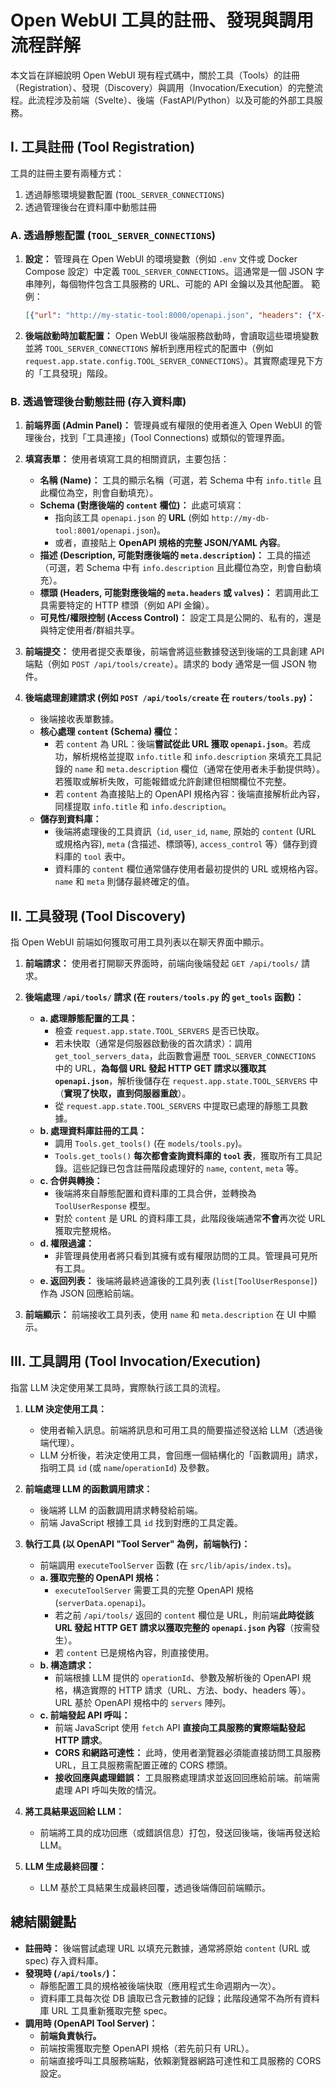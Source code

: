 # Open WebUI 工具的註冊、發現與調用流程詳解

本文旨在詳細說明 Open WebUI 現有程式碼中，關於工具（Tools）的註冊（Registration）、發現（Discovery）與調用（Invocation/Execution）的完整流程。此流程涉及前端（Svelte）、後端（FastAPI/Python）以及可能的外部工具服務。

## I. 工具註冊 (Tool Registration)

工具的註冊主要有兩種方式：

1.  透過靜態環境變數配置 (`TOOL_SERVER_CONNECTIONS`)
2.  透過管理後台在資料庫中動態註冊

### A. 透過靜態配置 (`TOOL_SERVER_CONNECTIONS`)

1.  **設定：**
    管理員在 Open WebUI 的環境變數（例如 `.env` 文件或 Docker Compose 設定）中定義 `TOOL_SERVER_CONNECTIONS`。這通常是一個 JSON 字串陣列，每個物件包含工具服務的 URL、可能的 API 金鑰以及其他配置。
    範例：
    ```json
    [{"url": "http://my-static-tool:8000/openapi.json", "headers": {"X-API-KEY": "secret"}}]
    ```

2.  **後端啟動時加載配置：**
    Open WebUI 後端服務啟動時，會讀取這些環境變數並將 `TOOL_SERVER_CONNECTIONS` 解析到應用程式的配置中（例如 `request.app.state.config.TOOL_SERVER_CONNECTIONS`）。其實際處理見下方的「工具發現」階段。

### B. 透過管理後台動態註冊 (存入資料庫)

1.  **前端界面 (Admin Panel)：**
    管理員或有權限的使用者進入 Open WebUI 的管理後台，找到「工具連接」(Tool Connections) 或類似的管理界面。

2.  **填寫表單：**
    使用者填寫工具的相關資訊，主要包括：
    *   **名稱 (Name)：** 工具的顯示名稱（可選，若 Schema 中有 `info.title` 且此欄位為空，則會自動填充）。
    *   **Schema (對應後端的 `content` 欄位)：** 此處可填寫：
        *   指向該工具 `openapi.json` 的 **URL** (例如 `http://my-db-tool:8001/openapi.json`)。
        *   或者，直接貼上 **OpenAPI 規格的完整 JSON/YAML 內容**。
    *   **描述 (Description, 可能對應後端的 `meta.description`)：** 工具的描述（可選，若 Schema 中有 `info.description` 且此欄位為空，則會自動填充）。
    *   **標頭 (Headers, 可能對應後端的 `meta.headers` 或 `valves`)：** 若調用此工具需要特定的 HTTP 標頭（例如 API 金鑰）。
    *   **可見性/權限控制 (Access Control)：** 設定工具是公開的、私有的，還是與特定使用者/群組共享。

3.  **前端提交：**
    使用者提交表單後，前端會將這些數據發送到後端的工具創建 API 端點（例如 `POST /api/tools/create`）。請求的 body 通常是一個 JSON 物件。

4.  **後端處理創建請求 (例如 `POST /api/tools/create` 在 `routers/tools.py`)：**
    *   後端接收表單數據。
    *   **核心處理 `content` (Schema) 欄位：**
        *   若 `content` 為 URL：後端**嘗試從此 URL 獲取 `openapi.json`**。若成功，解析規格並提取 `info.title` 和 `info.description` 來填充工具記錄的 `name` 和 `meta.description` 欄位（通常在使用者未手動提供時）。若獲取或解析失敗，可能報錯或允許創建但相關欄位不完整。
        *   若 `content` 為直接貼上的 OpenAPI 規格內容：後端直接解析此內容，同樣提取 `info.title` 和 `info.description`。
    *   **儲存到資料庫：**
        *   後端將處理後的工具資訊（`id`, `user_id`, `name`, 原始的 `content` (URL 或規格內容), `meta` (含描述、標頭等), `access_control` 等）儲存到資料庫的 `tool` 表中。
        *   資料庫的 `content` 欄位通常儲存使用者最初提供的 URL 或規格內容。`name` 和 `meta` 則儲存最終確定的值。

## II. 工具發現 (Tool Discovery)

指 Open WebUI 前端如何獲取可用工具列表以在聊天界面中顯示。

1.  **前端請求：**
    使用者打開聊天界面時，前端向後端發起 `GET /api/tools/` 請求。

2.  **後端處理 `/api/tools/` 請求 (在 `routers/tools.py` 的 `get_tools` 函數)：**
    *   **a. 處理靜態配置的工具：**
        *   檢查 `request.app.state.TOOL_SERVERS` 是否已快取。
        *   若未快取（通常是伺服器啟動後的首次請求）：調用 `get_tool_servers_data`，此函數會遍歷 `TOOL_SERVER_CONNECTIONS` 中的 URL，**為每個 URL 發起 HTTP GET 請求以獲取其 `openapi.json`**，解析後儲存在 `request.app.state.TOOL_SERVERS` 中（**實現了快取，直到伺服器重啟**）。
        *   從 `request.app.state.TOOL_SERVERS` 中提取已處理的靜態工具數據。
    *   **b. 處理資料庫註冊的工具：**
        *   調用 `Tools.get_tools()` (在 `models/tools.py`)。
        *   `Tools.get_tools()` **每次都會查詢資料庫的 `tool` 表**，獲取所有工具記錄。這些記錄已包含註冊階段處理好的 `name`, `content`, `meta` 等。
    *   **c. 合併與轉換：**
        *   後端將來自靜態配置和資料庫的工具合併，並轉換為 `ToolUserResponse` 模型。
        *   對於 `content` 是 URL 的資料庫工具，此階段後端通常**不會**再次從 URL 獲取完整規格。
    *   **d. 權限過濾：**
        *   非管理員使用者將只看到其擁有或有權限訪問的工具。管理員可見所有工具。
    *   **e. 返回列表：**
        後端將最終過濾後的工具列表 (`list[ToolUserResponse]`) 作為 JSON 回應給前端。

3.  **前端顯示：**
    前端接收工具列表，使用 `name` 和 `meta.description` 在 UI 中顯示。

## III. 工具調用 (Tool Invocation/Execution)

指當 LLM 決定使用某工具時，實際執行該工具的流程。

1.  **LLM 決定使用工具：**
    *   使用者輸入訊息。前端將訊息和可用工具的簡要描述發送給 LLM（透過後端代理）。
    *   LLM 分析後，若決定使用工具，會回應一個結構化的「函數調用」請求，指明工具 `id` (或 `name`/`operationId`) 及參數。

2.  **前端處理 LLM 的函數調用請求：**
    *   後端將 LLM 的函數調用請求轉發給前端。
    *   前端 JavaScript 根據工具 `id` 找到對應的工具定義。

3.  **執行工具 (以 OpenAPI "Tool Server" 為例，前端執行)：**
    *   前端調用 `executeToolServer` 函數 (在 `src/lib/apis/index.ts`)。
    *   **a. 獲取完整的 OpenAPI 規格：**
        *   `executeToolServer` 需要工具的完整 OpenAPI 規格 (`serverData.openapi`)。
        *   若之前 `/api/tools/` 返回的 `content` 欄位是 URL，則前端**此時從該 URL 發起 HTTP GET 請求以獲取完整的 `openapi.json` 內容**（按需發生）。
        *   若 `content` 已是規格內容，則直接使用。
    *   **b. 構造請求：**
        *   前端根據 LLM 提供的 `operationId`、參數及解析後的 OpenAPI 規格，構造實際的 HTTP 請求（URL、方法、body、headers 等）。URL 基於 OpenAPI 規格中的 `servers` 陣列。
    *   **c. 前端發起 API 呼叫：**
        *   前端 JavaScript 使用 `fetch` API **直接向工具服務的實際端點發起 HTTP 請求**。
        *   **CORS 和網路可達性：** 此時，使用者瀏覽器必須能直接訪問工具服務 URL，且工具服務需配置正確的 CORS 標頭。
        *   **接收回應與處理錯誤：** 工具服務處理請求並返回回應給前端。前端需處理 API 呼叫失敗的情況。

4.  **將工具結果返回給 LLM：**
    *   前端將工具的成功回應（或錯誤信息）打包，發送回後端，後端再發送給 LLM。

5.  **LLM 生成最終回覆：**
    *   LLM 基於工具結果生成最終回覆，透過後端傳回前端顯示。

## 總結關鍵點

*   **註冊時：** 後端嘗試處理 URL 以填充元數據，通常將原始 `content` (URL 或 spec) 存入資料庫。
*   **發現時 (`/api/tools/`)：**
    *   靜態配置工具的規格被後端快取（應用程式生命週期內一次）。
    *   資料庫工具每次從 DB 讀取已含元數據的記錄；此階段通常不為所有資料庫 URL 工具重新獲取完整 spec。
*   **調用時 (OpenAPI Tool Server)：**
    *   **前端負責執行。**
    *   前端按需獲取完整 OpenAPI 規格（若先前只有 URL）。
    *   前端直接呼叫工具服務端點，依賴瀏覽器網路可達性和工具服務的 CORS 設定。
